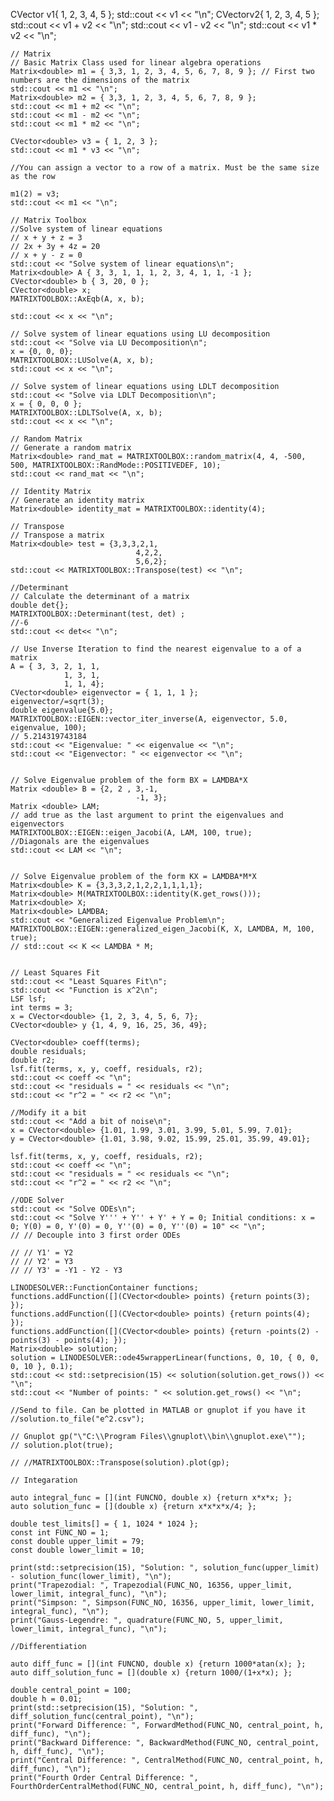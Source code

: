 CVector<double> v1{  1, 2, 3, 4, 5 };
	std::cout << v1 << "\n";
	CVector<double>v2{ 1, 2, 3, 4, 5 };
	std::cout << v1 + v2 << "\n";
	std::cout << v1 - v2 << "\n";
	std::cout << v1 * v2 << "\n";

	// Matrix
	// Basic Matrix Class used for linear algebra operations
	Matrix<double> m1 = { 3,3, 1, 2, 3, 4, 5, 6, 7, 8, 9 }; // First two numbers are the dimensions of the matrix
	std::cout << m1 << "\n";
	Matrix<double> m2 = { 3,3, 1, 2, 3, 4, 5, 6, 7, 8, 9 };
	std::cout << m1 + m2 << "\n";
	std::cout << m1 - m2 << "\n";
	std::cout << m1 * m2 << "\n";
	
	CVector<double> v3 = { 1, 2, 3 };
	std::cout << m1 * v3 << "\n";
	
	//You can assign a vector to a row of a matrix. Must be the same size as the row

	m1(2) = v3;
	std::cout << m1 << "\n";

	// Matrix Toolbox
	//Solve system of linear equations
	// x + y + z = 3
	// 2x + 3y + 4z = 20
	// x + y - z = 0
	std::cout << "Solve system of linear equations\n";
	Matrix<double> A { 3, 3, 1, 1, 1, 2, 3, 4, 1, 1, -1 };
	CVector<double> b { 3, 20, 0 };
	CVector<double> x;
	MATRIXTOOLBOX::AxEqb(A, x, b);

	std::cout << x << "\n";

	// Solve system of linear equations using LU decomposition
	std::cout << "Solve via LU Decomposition\n";
	x = {0, 0, 0};
	MATRIXTOOLBOX::LUSolve(A, x, b);
	std::cout << x << "\n";

	// Solve system of linear equations using LDLT decomposition
	std::cout << "Solve via LDLT Decomposition\n";
	x = { 0, 0, 0 };
	MATRIXTOOLBOX::LDLTSolve(A, x, b);
	std::cout << x << "\n";

	// Random Matrix
	// Generate a random matrix 
	Matrix<double> rand_mat = MATRIXTOOLBOX::random_matrix(4, 4, -500, 500, MATRIXTOOLBOX::RandMode::POSITIVEDEF, 10);
	std::cout << rand_mat << "\n";

	// Identity Matrix
	// Generate an identity matrix
	Matrix<double> identity_mat = MATRIXTOOLBOX::identity(4);

	// Transpose
	// Transpose a matrix
	Matrix<double> test = {3,3,3,2,1,
								4,2,2,
								5,6,2};
	std::cout << MATRIXTOOLBOX::Transpose(test) << "\n";

	//Determinant
	// Calculate the determinant of a matrix
	double det{};
	MATRIXTOOLBOX::Determinant(test, det) ;
	//-6
	std::cout << det<< "\n";

	// Use Inverse Iteration to find the nearest eigenvalue to a of a matrix
	A = { 3, 3, 2, 1, 1,
				1, 3, 1, 
				1, 1, 4};
	CVector<double> eigenvector = { 1, 1, 1 };
	eigenvector/=sqrt(3);
	double eigenvalue{5.0};
	MATRIXTOOLBOX::EIGEN::vector_iter_inverse(A, eigenvector, 5.0, eigenvalue, 100);
	// 5.214319743184
	std::cout << "Eigenvalue: " << eigenvalue << "\n";
	std::cout << "Eigenvector: " << eigenvector << "\n";


	// Solve Eigenvalue problem of the form BX = LAMDBA*X	
	Matrix <double> B = {2, 2 , 3,-1,
			    				-1, 3};
	Matrix <double> LAM;
	// add true as the last argument to print the eigenvalues and eigenvectors
	MATRIXTOOLBOX::EIGEN::eigen_Jacobi(A, LAM, 100, true);
	//Diagonals are the eigenvalues
	std::cout << LAM << "\n";


	// Solve Eigenvalue problem of the form KX = LAMDBA*M*X
	Matrix<double> K = {3,3,3,2,1,2,2,1,1,1,1};
	Matrix<double> M(MATRIXTOOLBOX::identity(K.get_rows()));
	Matrix<double> X;
	Matrix<double> LAMDBA;
	std::cout << "Generalized Eigenvalue Problem\n";
	MATRIXTOOLBOX::EIGEN::generalized_eigen_Jacobi(K, X, LAMDBA, M, 100, true);
	// std::cout << K << LAMDBA * M;


	// Least Squares Fit
	std::cout << "Least Squares Fit\n";
	std::cout << "Function is x^2\n";
	LSF lsf;
	int terms = 3;
	x = CVector<double> {1, 2, 3, 4, 5, 6, 7};
	CVector<double> y {1, 4, 9, 16, 25, 36, 49};

	CVector<double> coeff(terms);
	double residuals;
	double r2;
	lsf.fit(terms, x, y, coeff, residuals, r2);
	std::cout << coeff << "\n";
	std::cout << "residuals = " << residuals << "\n";
	std::cout << "r^2 = " << r2 << "\n";

	//Modify it a bit
	std::cout << "Add a bit of noise\n";
	x = CVector<double> {1.01, 1.99, 3.01, 3.99, 5.01, 5.99, 7.01};
	y = CVector<double> {1.01, 3.98, 9.02, 15.99, 25.01, 35.99, 49.01};

	lsf.fit(terms, x, y, coeff, residuals, r2);
	std::cout << coeff << "\n";
	std::cout << "residuals = " << residuals << "\n";
	std::cout << "r^2 = " << r2 << "\n";

	//ODE Solver
	std::cout << "Solve ODEs\n";
	std::cout << "Solve Y''' + Y'' + Y' + Y = 0; Initial conditions: x = 0; Y(0) = 0, Y'(0) = 0, Y''(0) = 0, Y''(0) = 10" << "\n";
	// // Decouple into 3 first order ODEs

	// // Y1' = Y2
	// // Y2' = Y3
	// // Y3' = -Y1 - Y2 - Y3

	LINODESOLVER::FunctionContainer functions;
	functions.addFunction([](CVector<double> points) {return points(3); });
	functions.addFunction([](CVector<double> points) {return points(4); });
	functions.addFunction([](CVector<double> points) {return -points(2) - points(3) - points(4); });
	Matrix<double> solution;
	solution = LINODESOLVER::ode45wrapperLinear(functions, 0, 10, { 0, 0, 0, 10 }, 0.1);
	std::cout << std::setprecision(15) << solution(solution.get_rows()) << "\n";
	std::cout << "Number of points: " << solution.get_rows() << "\n";

	//Send to file. Can be plotted in MATLAB or gnuplot if you have it
	//solution.to_file("e^2.csv");

	// Gnuplot gp("\"C:\\Program Files\\gnuplot\\bin\\gnuplot.exe\"");
	// solution.plot(true);

	// //MATRIXTOOLBOX::Transpose(solution).plot(gp);

	// Integaration

	auto integral_func = [](int FUNCNO, double x) {return x*x*x; };
	auto solution_func = [](double x) {return x*x*x*x/4; };

	double test_limits[] = { 1, 1024 * 1024 };
	const int FUNC_NO = 1;
	const double upper_limit = 79;
	const double lower_limit = 10;

	print(std::setprecision(15), "Solution: ", solution_func(upper_limit) - solution_func(lower_limit), "\n");
	print("Trapezodial: ", Trapezodial(FUNC_NO, 16356, upper_limit, lower_limit, integral_func), "\n");
	print("Simpson: ", Simpson(FUNC_NO, 16356, upper_limit, lower_limit, integral_func), "\n");
	print("Gauss-Legendre: ", quadrature(FUNC_NO, 5, upper_limit, lower_limit, integral_func), "\n");

	//Differentiation

	auto diff_func = [](int FUNCNO, double x) {return 1000*atan(x); };
	auto diff_solution_func = [](double x) {return 1000/(1+x*x); };

	double central_point = 100;
	double h = 0.01;
	print(std::setprecision(15), "Solution: ", diff_solution_func(central_point), "\n");
	print("Forward Difference: ", ForwardMethod(FUNC_NO, central_point, h, diff_func), "\n");
	print("Backward Difference: ", BackwardMethod(FUNC_NO, central_point, h, diff_func), "\n");
	print("Central Difference: ", CentralMethod(FUNC_NO, central_point, h, diff_func), "\n");
	print("Fourth Order Central Difference: ", FourthOrderCentralMethod(FUNC_NO, central_point, h, diff_func), "\n");